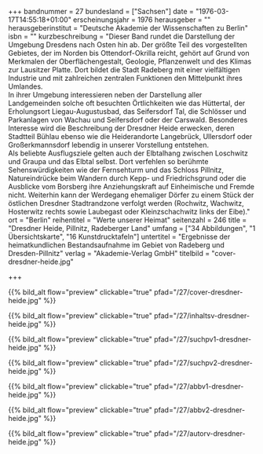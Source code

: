 +++
bandnummer = 27
bundesland = ["Sachsen"]
date = "1976-03-17T14:55:18+01:00"
erscheinungsjahr = 1976
herausgeber = ""
herausgeberinstitut = "Deutsche Akademie der Wissenschaften zu Berlin"
isbn = ""
kurzbeschreibung = "Dieser Band rundet die Darstellung der Umgebung Dresdens nach Osten hin ab. Der größte Teil des vorgestellten Gebietes, der im Norden bis Ottendorf-Okrilla reicht, gehört auf Grund von Merkmalen der Oberflächengestalt, Geologie, Pflanzenwelt und des Klimas zur Lausitzer Platte. Dort bildet die Stadt Radeberg mit einer vielfältigen Industrie und mit zahlreichen zentralen Funktionen den Mittelpunkt ihres Umlandes.  <br> In ihrer Umgebung interessieren neben der Darstellung aller Landgemeinden solche oft besuchten Örtlichkeiten wie das Hüttertal, der Erholungsort Liegau-Augustusbad, das Seifersdorf Tal, die Schlösser und Parkanlagen von Wachau und Seifersdorf oder der Carswald. Besonderes Interesse wird die Beschreibung der Dresdner Heide erwecken, deren Stadtteil Bühlau ebenso wie die Heiderandorte Langebrück, Ullersdorf oder Großerkmannsdorf lebendig in unserer Vorstellung entstehen.  <br> Als beliebte Ausflugsziele gelten auch der Elbtalhang zwischen Loschwitz und Graupa und das Elbtal selbst. Dort verfehlen so berühmte Sehenswürdigkeiten wie der Fernsehturm und das Schloss Pillnitz, Natureindrücke beim Wandern durch Kepp- und Friedrichsgrund oder die Ausblicke vom Borsberg ihre Anziehungskraft auf Einheimische und Fremde nicht. Weiterhin kann der Werdegang ehemaliger Dörfer zu einem Stück der östlichen Dresdner Stadtrandzone verfolgt werden (Rochwitz, Wachwitz, Hosterwitz rechts sowie Laubegast oder Kleinzschachwitz links der Eibe)."
ort = "Berlin"
reihentitel = "Werte unserer Heimat"
seitenzahl = 246
title = "Dresdner Heide, Pillnitz, Radeberger Land"
umfang = ["34 Abbildungen", "1 Übersichtskarte", "16 Kunstdrucktafeln"]
untertitel = "Ergebnisse der heimatkundlichen Bestandsaufnahme im Gebiet von Radeberg und Dresden-Pillnitz"
verlag = "Akademie-Verlag GmbH"
titelbild = "cover-dresdner-heide.jpg"

+++

{{% bild_alt flow="preview" clickable="true" pfad="/27/cover-dresdner-heide.jpg"   %}}

{{% bild_alt flow="preview" clickable="true" pfad="/27/inhaltsv-dresdner-heide.jpg"   %}}

{{% bild_alt flow="preview" clickable="true" pfad="/27/suchpv1-dresdner-heide.jpg"   %}}

{{% bild_alt flow="preview" clickable="true" pfad="/27/suchpv2-dresdner-heide.jpg"   %}}

{{% bild_alt flow="preview" clickable="true" pfad="/27/abbv1-dresdner-heide.jpg"   %}}

{{% bild_alt flow="preview" clickable="true" pfad="/27/abbv2-dresdner-heide.jpg"   %}}

{{% bild_alt flow="preview" clickable="true" pfad="/27/autorv-dresdner-heide.jpg"   %}}
